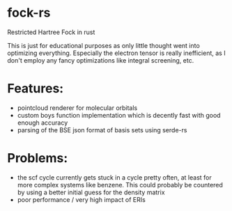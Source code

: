 # fock-rs
Restricted Hartree Fock in rust

This is just for educational purposes as only little thought went into optimizing everything. Especially 
the electron tensor is really inefficient, as I don't employ any fancy optimizations like integral screening, etc.

# Features:
- pointcloud renderer for molecular orbitals
- custom boys function implementation which is decently fast with good enough accuracy
- parsing of the BSE json format of basis sets using serde-rs

# Problems:
- the scf cycle currently gets stuck in a cycle pretty often, at least for more complex systems like benzene. This could probably be countered by using a better initial guess for the density matrix
- poor performance / very high impact of ERIs